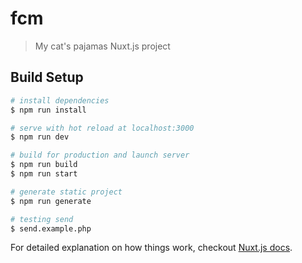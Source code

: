 # fcm

> My cat&#39;s pajamas Nuxt.js project

## Build Setup

``` bash
# install dependencies
$ npm run install

# serve with hot reload at localhost:3000
$ npm run dev

# build for production and launch server
$ npm run build
$ npm run start

# generate static project
$ npm run generate
```

``` bash
# testing send
$ send.example.php
```

For detailed explanation on how things work, checkout [Nuxt.js docs](https://nuxtjs.org).
